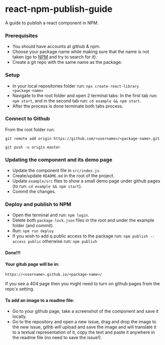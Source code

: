 # react-npm-publish-guide
A guide to publish a react component in NPM.

### Prerequisites
- You should have accounts at github & npm.
- Choose your package name while making sure that the name is not taken (go to [NPM](https://www.npmjs.com/) and try to search for it).
- Create a git repo with the same name as the package.

### Setup
- In your local repositories folder run: `npx create-react-library <package-name>`
- Navigate to the root folder and open 2 terminal tabs: 
In the first tab run: `npm start`, and in the second tab run: `cd example && npm start`.
- After the process is done terminate both tabs process.

### Connect to Github
From the root folder run:

`git remote add origin https://github.com/<username>/<package-name>.git`


`git push -u origin master`

### Updating the component and its demo page
- Update the component file in `src/index.js`.
- Create/update `README.md` in the root of the project.
- Update `example/src` files to show a small demo page under github pages (to run: `cd example && npm start`).
- Commit the changes.

### Deploy and publish to NPM
- Open the terminal and run: `npm login`.
- Delete both `package-lock.json` files in the root and under the example folder (and commit).
- Run: `npm run deploy`
- If you wish to add q public access to the package run:
`npm publish --access public`
otherwise run: `npm publish`

#### Done!!!

#### Your gitub page will be in:
`https://<username>.github.io/<package-name>/`

If you see a 404 page then you might need to turn on github pages from the repo's setting.

#### To add an image to a readme file:
- Go to your github page, take a screenshot of the component and save it locally.
- Go to the repository and open a new issue, drag and drop the image to the new issue, 
githb will upload and save the image and will translate it to a textual representation of it, 
copy the text and paste it anywhere in the readme file (no need to save the issue!).
